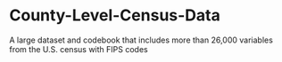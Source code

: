 # County-Level-Census-Data
A large dataset and codebook that includes more than 26,000 variables from the U.S. census with FIPS codes
